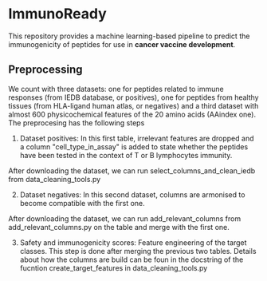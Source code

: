 # ImmunoReady
This repository provides a machine learning-based pipeline to predict the immunogenicity of peptides for use in **cancer vaccine development**.


## Preprocessing

We count with three datasets: one for peptides related to immune responses (from IEDB database, or positives), one for peptides from healthy tissues (from HLA-ligand human atlas, or negatives) and a third dataset with almost 600 physicochemical features of the 20 amino acids (AAindex one). The preprocesing has the following steps

1. Dataset positives:
In this first table, irrelevant features are dropped and a column "cell_type_in_assay" is added to state whether the peptides have been tested in the context of T or B lymphocytes immunity.

After downloading the dataset, we can run select_columns_and_clean_iedb from data_cleaning_tools.py

2. Dataset negatives:
In this second dataset, columns are armonised to become compatible with the first one.

After downloading the dataset, we can run add_relevant_columns from add_relevant_columns.py on the table and merge with the first one.

3. Safety and immunogenicity scores:
Feature engineering of the target classes. This step is done after merging the previous two tables. Details about how the columns are build can be foun in the docstring of the fucntion create_target_features in data_cleaning_tools.py
